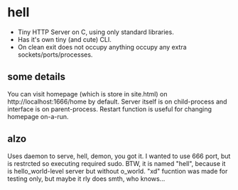 # hell
* Tiny HTTP Server on C, using only standard libraries.  
* Has it's own tiny (and cute) CLI.
* On clean exit does not occupy anything occupy any extra sockets/ports/processes.
## some details
You can visit homepage (which is store in site.html) on http://localhost:1666/home by default. Server itself is on child-process and interface is on parent-process. Restart function is useful for changing homepage on-a-run. 
## alzo
 Uses daemon to serve, hell, demon, you got it. I wanted to use 666 port, but is restrcted so executing required sudo. BTW, it is named "hell", because it is hello_world-level server but without o_world. "xd" fucntion was made for testing only, but maybe it rly does smth, who knows...

